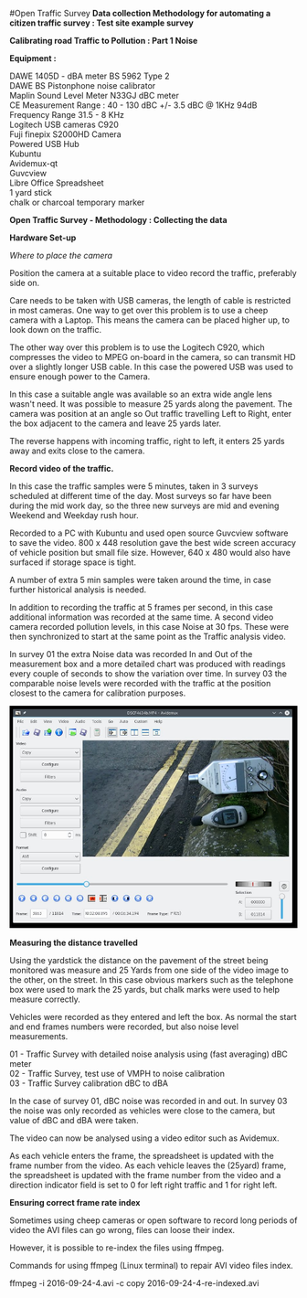 #Open Traffic Survey
**Data collection Methodology for automating a citizen traffic survey : Test site example survey**

**Calibrating road Traffic to Pollution : Part 1  Noise** 

**Equipment :**

DAWE 1405D - dBA meter BS 5962 Type 2  
DAWE BS Pistonphone noise calibrator  
Maplin Sound Level Meter N33GJ dBC meter  
  CE    Measurement Range : 40 - 130 dBC +/- 3.5 dBC @ 1KHz 94dB  
  Frequency Range  31.5 - 8 KHz  
Logitech USB cameras C920  
Fuji finepix S2000HD Camera   
Powered USB Hub  
Kubuntu  
Avidemux-qt  
Guvcview  
Libre Office Spreadsheet  
1 yard stick   
chalk or charcoal temporary marker  


**Open Traffic Survey - Methodology : Collecting the data**  

**Hardware Set-up**

*Where to place the camera*  

Position the camera at a suitable place to video record the traffic, preferably side on.  

Care needs to be taken with USB cameras, the length of cable is restricted in most cameras. One way to get over this problem is to use a cheep camera with a Laptop.  This means the camera can be placed higher up, to look down on the traffic.  

The other way over this problem is to use the Logitech C920, which compresses the video to MPEG on-board in the camera, so can transmit HD over a slightly longer USB cable. In this case the powered USB was used to ensure enough power to the Camera.
  
In this case a suitable angle was available so an extra wide angle lens wasn't need. It was possible to measure 25 yards along the pavement. The camera was position at an angle so Out traffic travelling Left to Right, enter the box adjacent to the camera and leave 25 yards later. 

The reverse happens with incoming traffic, right to left, it enters 25 yards away and exits close to the camera.


**Record video of the traffic.**  

In this case the traffic samples were 5 minutes, taken in 3 surveys scheduled at different time of the day. Most surveys so far have been during the mid work day, so the three new surveys are mid and evening Weekend and Weekday rush hour.

Recorded to a PC with Kubuntu and used open source Guvcview software to save the video. 800 x 448 resolution gave the best wide screen accuracy of vehicle position but small file size. However, 640 x 480 would also have surfaced if storage space is tight.

A number of extra 5 min samples were taken around the time, in case further historical analysis is needed.

In addition to recording the traffic at 5 frames per second, in this case additional information was recorded at the same time. A second video camera recorded pollution levels, in this case Noise at 30 fps. These were then synchronized to start at the same point as the Traffic analysis video. 

In survey 01 the extra Noise data was recorded In and Out of the measurement box and a more detailed chart was produced with readings every couple of seconds to show the variation over time. In survey 03 the comparable noise levels were recorded with the traffic at the position closest to the camera for calibration purposes. 

![alt tag](charts/TrafficSurveyRecordingTheNoiseLevels.dBA.dBC.2016-03-07.jpg) 

**Measuring the distance travelled**  

Using the yardstick the distance on the pavement of the street being monitored was measure and 25 Yards from one side of the video image to the other, on the street.  In this case obvious markers such as the telephone box were used to mark the 25 yards, but chalk marks were used to help measure correctly.

Vehicles were recorded as they entered and left the box. As normal the start and end frames numbers were recorded, but also noise level measurements.

01 - Traffic Survey with detailed noise analysis using (fast averaging) dBC meter  
02 - Traffic Survey, test use of VMPH to noise calibration  
03 - Traffic Survey calibration dBC to dBA  

In the case of survey 01, dBC noise was recorded in and out. In survey 03 the noise was only recorded as vehicles were close to the camera, but value of dBC and dBA were taken.

The video can now be analysed using a video editor such as Avidemux.  

As each vehicle enters the frame, the spreadsheet is updated with the frame number from the video.  As each vehicle leaves the (25yard) frame, the spreadsheet is updated with the frame number from the video and a direction indicator field is set to 0 for left right traffic and 1 for right left.   

**Ensuring correct frame rate index**

Sometimes using cheep cameras or open software to record long periods of video the AVI files can go wrong, files can loose their index. 

However, it is possible to re-index the files using ffmpeg.

Commands for using ffmpeg (Linux terminal)  to repair AVI video files index.

ffmpeg -i 2016-09-24-4.avi -c copy 2016-09-24-4-re-indexed.avi   

